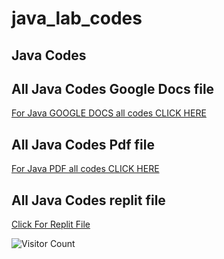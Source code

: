 # java_lab_codes

## Java Codes

## All Java Codes Google Docs file 
[For Java GOOGLE DOCS all codes CLICK HERE](https://docs.google.com/document/d/145V2BwbWZ-gTRYtM9mZWdXOwoDb0S4P2au9xt9_I0WI/edit?usp=sharing)


## All Java Codes Pdf file 
[For Java PDF all codes CLICK HERE](https://github.com/samdoro2010/java_lab_codes/blob/main/All%20java%20codes.pdf)


## All Java Codes replit file
[Click For Replit File](https://replit.com/@V-KrishnaKrishn/JAVA)


![Visitor Count](https://profile-counter.glitch.me/{samdoro2010}/count.svg)




